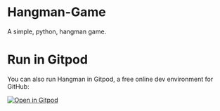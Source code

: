 # Hangman-Game
A simple, python, hangman game.

# Run in Gitpod
You can also run Hangman in Gitpod, a free online dev environment for GitHub:

[![Open in Gitpod](https://gitpod.io/button/open-in-gitpod.svg)](https://gitpod.io/#https://github.com/tdstyrone/Hangman-Game) 
